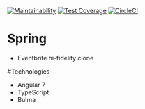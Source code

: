 [![Maintainability](https://api.codeclimate.com/v1/badges/8fcf6a0e28c2eb93f43a/maintainability)](https://codeclimate.com/github/DennisWanjiru/spring/maintainability)  [![Test Coverage](https://api.codeclimate.com/v1/badges/8fcf6a0e28c2eb93f43a/test_coverage)](https://codeclimate.com/github/DennisWanjiru/spring/test_coverage) [![CircleCI](https://circleci.com/gh/DennisWanjiru/spring.svg?style=svg)](https://circleci.com/gh/DennisWanjiru/spring)

# Spring
- Eventbrite hi-fidelity clone

#Technologies
- Angular 7
- TypeScript
- Bulma
